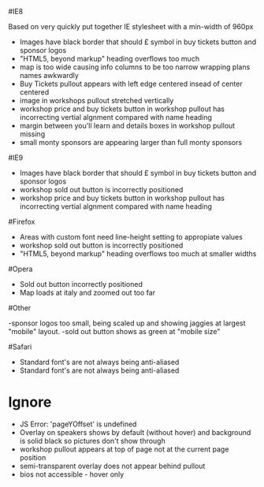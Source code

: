 #IE8

Based on very quickly put together IE stylesheet with a min-width of 960px

- Images have black border that should £ symbol in buy tickets button and sponsor logos
- "HTML5, beyond markup" heading overflows too much
- map is too wide causing info columns to be too narrow wrapping plans names awkwardly
- Buy Tickets pullout appears with left edge centered insead of center centered
- image in workshops pullout stretched vertically
- workshop price and buy tickets button in workshop pullout has incorrecting vertial algnment compared with name heading
- margin between you'll learn and details boxes in workshop pullout missing
- small monty sponsors are appearing larger than full monty sponsors

#IE9

- Images have black border that should £ symbol in buy tickets button and sponsor logos
- workshop sold out button is incorrectly positioned
- workshop price and buy tickets button in workshop pullout has incorrecting vertial algnment compared with name heading

#Firefox

- Areas with custom font need line-height setting to appropiate values
- workshop sold out button is incorrectly positioned
- "HTML5, beyond markup" heading overflows too much at smaller widths

#Opera

- Sold out button incorrectly positioned
- Map loads at italy and zoomed out too far


#Other

-sponsor logos too small, being scaled up and showing jaggies at largest "mobile" layout.
-sold out button shows as green at "mobile size"

#Safari

- Standard font's are not always being anti-aliased
- Standard font's are not always being anti-aliased



# Ignore

- JS Error: 'pageYOffset' is undefined
- Overlay on speakers shows by default (without hover) and background is solid black so pictures don't show through
- workshop pullout appears at top of page not at the current page position
- semi-transparent overlay does not appear behind pullout
- bios not accessible - hover only
